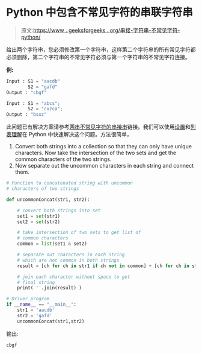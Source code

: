# Python 中包含不常见字符的串联字符串

> 原文:[https://www . geeksforgeeks . org/串接-字符串-不常见字符-python/](https://www.geeksforgeeks.org/concatenated-string-uncommon-characters-python/)

给出两个字符串，您必须修改第一个字符串，这样第二个字符串的所有常见字符都必须删除，第二个字符串的不常见字符必须与第一个字符串的不常见字符连接。

**例:**

```py
Input : S1 = "aacdb"
        S2 = "gafd"
Output : "cbgf"

Input : S1 = "abcs";
        S2 = "cxzca";
Output : "bsxz"

```

此问题已有解决方案请参考[两串不常见字符的串接串](https://www.geeksforgeeks.org/concatenated-string-uncommon-characters-two-strings/)链接。我们可以使用[设置](https://www.geeksforgeeks.org/sets-in-python/)和[列表理解](https://www.geeksforgeeks.org/python-list-comprehension-and-slicing/)在 Python 中快速解决这个问题。方法很简单，

1.  Convert both strings into a collection so that they can only have unique characters. Now take the intersection of the two sets and get the common characters of the two strings.
2.  Now separate out the uncommon characters in each string and connect them.

```py
# Function to concatenated string with uncommon 
# characters of two strings 

def uncommonConcat(str1, str2): 

    # convert both strings into set 
    set1 = set(str1) 
    set2 = set(str2) 

    # take intersection of two sets to get list of 
    # common characters 
    common = list(set1 & set2) 

    # separate out characters in each string 
    # which are not common in both strings 
    result = [ch for ch in str1 if ch not in common] + [ch for ch in str2 if ch not in common] 

    # join each character without space to get 
    # final string 
    print( ''.join(result) )

# Driver program 
if __name__ == "__main__": 
    str1 = 'aacdb'
    str2 = 'gafd'
    uncommonConcat(str1,str2) 
```

输出:

```py
cbgf

```